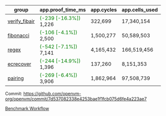 | group | app.proof_time_ms | app.cycles | app.cells_used | leaf.proof_time_ms | leaf.cycles | leaf.cells_used |
| -- | -- | -- | -- | -- | -- | -- |
| [verify_fibair](https://github.com/openvm-org/openvm/blob/benchmark-results/benchmarks-pr/1793/verify_fibair-7d537082338e4253bae1f1fcb075d6fe4a223ae7.md) |<span style='color: green'>(-239 [-16.3%])</span> 1,226 |  322,699 |  17,340,154 |- | - | - |
| [fibonacci](https://github.com/openvm-org/openvm/blob/benchmark-results/benchmarks-pr/1793/fibonacci-7d537082338e4253bae1f1fcb075d6fe4a223ae7.md) |<span style='color: green'>(-106 [-4.1%])</span> 2,500 |  1,500,277 |  50,589,503 |- | - | - |
| [regex](https://github.com/openvm-org/openvm/blob/benchmark-results/benchmarks-pr/1793/regex-7d537082338e4253bae1f1fcb075d6fe4a223ae7.md) |<span style='color: green'>(-542 [-7.1%])</span> 7,141 |  4,165,432 |  166,519,456 |- | - | - |
| [ecrecover](https://github.com/openvm-org/openvm/blob/benchmark-results/benchmarks-pr/1793/ecrecover-7d537082338e4253bae1f1fcb075d6fe4a223ae7.md) |<span style='color: green'>(-244 [-14.9%])</span> 1,396 |  137,260 |  8,151,353 |- | - | - |
| [pairing](https://github.com/openvm-org/openvm/blob/benchmark-results/benchmarks-pr/1793/pairing-7d537082338e4253bae1f1fcb075d6fe4a223ae7.md) |<span style='color: green'>(-269 [-6.4%])</span> 3,906 |  1,862,964 |  97,508,739 |- | - | - |


Commit: https://github.com/openvm-org/openvm/commit/7d537082338e4253bae1f1fcb075d6fe4a223ae7

[Benchmark Workflow](https://github.com/openvm-org/openvm/actions/runs/15890344088)
